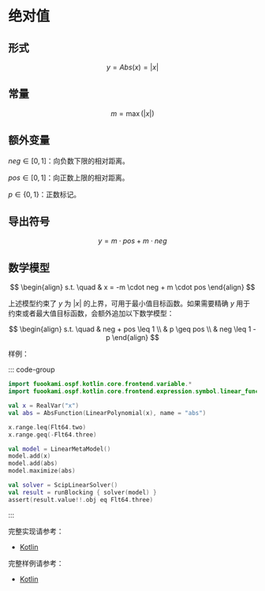 # 绝对值

## 形式

$$
y = Abs(x) = |x|
$$

## 常量

$$
m = \max(|x|)
$$

## 额外变量

$neg \in [0, 1]$：向负数下限的相对距离。

$pos \in [0, 1]$：向正数上限的相对距离。

$p \in \{ 0, 1 \}$：正数标记。

## 导出符号

$$
y = m \cdot pos + m \cdot neg
$$

## 数学模型

$$
\begin{align}
s.t. \quad & x = -m \cdot neg + m \cdot pos
\end{align}
$$

上述模型约束了 $y$ 为 $|x|$ 的上界，可用于最小值目标函数。如果需要精确 $y$ 用于约束或者最大值目标函数，会额外追加以下数学模型：

$$
\begin{align}
s.t. \quad & neg + pos \leq 1 \\
& p \geq pos \\
& neg \leq 1 - p
\end{align}
$$

样例：

::: code-group

```kotlin
import fuookami.ospf.kotlin.core.frontend.variable.*
import fuookami.ospf.kotlin.core.frontend.expression.symbol.linear_function.*

val x = RealVar("x")
val abs = AbsFunction(LinearPolynomial(x), name = "abs")

x.range.leq(Flt64.two)
x.range.geq(-Flt64.three)

val model = LinearMetaModel()
model.add(x)
model.add(abs)
model.maximize(abs)

val solver = ScipLinearSolver()
val result = runBlocking { solver(model) }
assert(result.value!!.obj eq Flt64.three)
```

:::

完整实现请参考：

- [Kotlin](https://github.com/fuookami/ospf-kotlin/blob/main/ospf-kotlin-core/src/main/fuookami/ospf/kotlin/core/frontend/expression/symbol/linear_function/Abs.kt)

完整样例请参考：

- [Kotlin](https://github.com/fuookami/ospf/tree/main/examples/ospf-kotlin-example/src/test/fuookami/ospf/kotlin/example/linear_function/AbsTest.kt)
